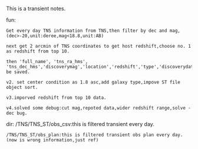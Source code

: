 This is a transient notes.

fun:

    Get every day TNS information from TNS,then filter by dec and mag,(dec>-20,unit:deree,mag<18.8,unit:AB)

    next get 2 arcmin of TNS coordinates to get host redshift,choose no. 1 as redshift from top 10.

    then 'full_name', 'tns_ra_hms', 'tns_dec_hms','discoverymag','location','redshift','type','discoverydate','internal_names','host_name','host_ra_rms','host_dec_rms','ra','declination','filter','host_ra','host_dec','host_redshift','host_type','name_link' be saved.

    v2. set center condition as 1.8 asc,add galaxy type,impove ST file object sort.

    v3.imporved redshift from top 10 data.

    v4.solved some debug:cut mag,repoted data,wider redshift range,solve - dec bug.

dir:
    /TNS/TNS_ST/obs_csv:this is filtered transient every day.

    /TNS/TNS_ST/obs_plan:this is filtered transient obs plan every day.(now is wrong information,just ref)
